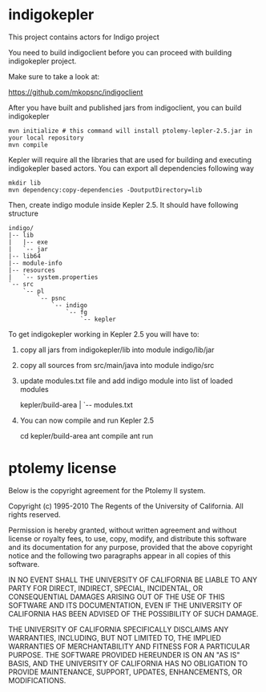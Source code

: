 # indigokepler
This project contains actors for Indigo project

You need to build indigoclient before you can proceed with building indigokepler project.

Make sure to take a look at:

https://github.com/mkopsnc/indigoclient

After you have built and published jars from indigoclient, you can build indigokepler

	mvn initialize # this command will install ptolemy-lepler-2.5.jar in your local repository
	mvn compile

Kepler will require all the libraries that are used for building and executing indigokepler based actors. You can export all dependencies following way

	mkdir lib
	mvn dependency:copy-dependencies -DoutputDirectory=lib

Then, create indigo module inside Kepler 2.5. It should have following structure

    indigo/
    |-- lib
    |   |-- exe
    |   `-- jar
    |-- lib64
    |-- module-info
    |-- resources
    |   `-- system.properties
    `-- src
        `-- pl
            `-- psnc
                `-- indigo
                    `-- fg
                        `-- kepler	

To get indigokepler working in Kepler 2.5 you will have to:

1. copy all jars from indigokepler/lib into module indigo/lib/jar

2. copy all sources from src/main/java into module indigo/src

3. update modules.txt file and add indigo module into list of loaded modules
 
    kepler/build-area
    |
    `-- modules.txt
    
4. You can now compile and run Kepler 2.5

    cd kepler/build-area
    ant compile
    ant run

# ptolemy license

Below is the copyright agreement for the Ptolemy II system.

Copyright (c) 1995-2010 The Regents of the University of California. All rights reserved.

Permission is hereby granted, without written agreement and without license or royalty fees, to use, copy, modify, and distribute this software and its documentation for any purpose, provided that the above copyright notice and the following two paragraphs appear in all copies of this software.

IN NO EVENT SHALL THE UNIVERSITY OF CALIFORNIA BE LIABLE TO ANY PARTY FOR DIRECT, INDIRECT, SPECIAL, INCIDENTAL, OR CONSEQUENTIAL DAMAGES ARISING OUT OF THE USE OF THIS SOFTWARE AND ITS DOCUMENTATION, EVEN IF THE UNIVERSITY OF CALIFORNIA HAS BEEN ADVISED OF THE POSSIBILITY OF SUCH DAMAGE.

THE UNIVERSITY OF CALIFORNIA SPECIFICALLY DISCLAIMS ANY WARRANTIES, INCLUDING, BUT NOT LIMITED TO, THE IMPLIED WARRANTIES OF MERCHANTABILITY AND FITNESS FOR A PARTICULAR PURPOSE. THE SOFTWARE PROVIDED HEREUNDER IS ON AN "AS IS" BASIS, AND THE UNIVERSITY OF CALIFORNIA HAS NO OBLIGATION TO PROVIDE MAINTENANCE, SUPPORT, UPDATES, ENHANCEMENTS, OR MODIFICATIONS.
